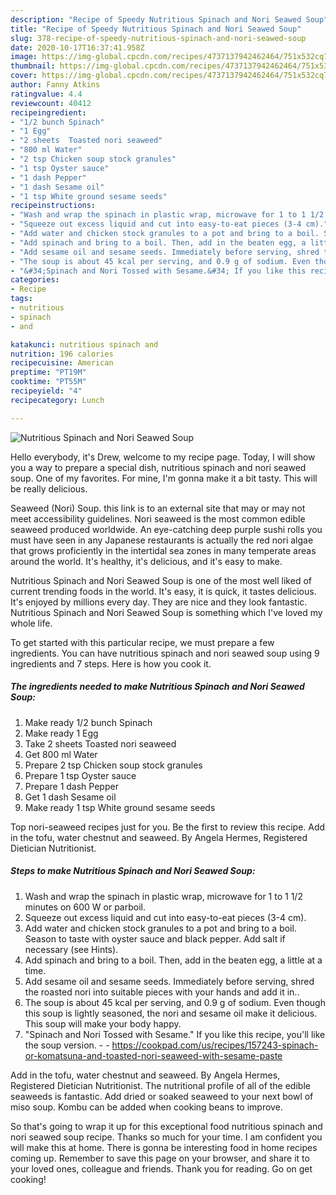 ```yaml
---
description: "Recipe of Speedy Nutritious Spinach and Nori Seawed Soup"
title: "Recipe of Speedy Nutritious Spinach and Nori Seawed Soup"
slug: 378-recipe-of-speedy-nutritious-spinach-and-nori-seawed-soup
date: 2020-10-17T16:37:41.958Z
image: https://img-global.cpcdn.com/recipes/4737137942462464/751x532cq70/nutritious-spinach-and-nori-seawed-soup-recipe-main-photo.jpg
thumbnail: https://img-global.cpcdn.com/recipes/4737137942462464/751x532cq70/nutritious-spinach-and-nori-seawed-soup-recipe-main-photo.jpg
cover: https://img-global.cpcdn.com/recipes/4737137942462464/751x532cq70/nutritious-spinach-and-nori-seawed-soup-recipe-main-photo.jpg
author: Fanny Atkins
ratingvalue: 4.4
reviewcount: 40412
recipeingredient:
- "1/2 bunch Spinach"
- "1 Egg"
- "2 sheets  Toasted nori seaweed"
- "800 ml Water"
- "2 tsp Chicken soup stock granules"
- "1 tsp Oyster sauce"
- "1 dash Pepper"
- "1 dash Sesame oil"
- "1 tsp White ground sesame seeds"
recipeinstructions:
- "Wash and wrap the spinach in plastic wrap, microwave for 1 to 1 1/2 minutes on 600 W or parboil."
- "Squeeze out excess liquid and cut into easy-to-eat pieces (3-4 cm)."
- "Add water and chicken stock granules to a pot and bring to a boil. Season to taste with oyster sauce and black pepper. Add salt if necessary (see Hints)."
- "Add spinach and bring to a boil. Then, add in the beaten egg, a little at a time."
- "Add sesame oil and sesame seeds. Immediately before serving, shred the roasted nori into suitable pieces with your hands and add it in.."
- "The soup is about 45 kcal per serving, and 0.9 g of sodium. Even though this soup is lightly seasoned, the nori and sesame oil make it delicious.  This soup will make your body happy."
- "&#34;Spinach and Nori Tossed with Sesame.&#34; If you like this recipe, you&#39;ll like the soup version.  https://cookpad.com/us/recipes/157243-spinach-or-komatsuna-and-toasted-nori-seaweed-with-sesame-paste"
categories:
- Recipe
tags:
- nutritious
- spinach
- and

katakunci: nutritious spinach and 
nutrition: 196 calories
recipecuisine: American
preptime: "PT19M"
cooktime: "PT55M"
recipeyield: "4"
recipecategory: Lunch

---
```



![Nutritious Spinach and Nori Seawed Soup](https://img-global.cpcdn.com/recipes/4737137942462464/751x532cq70/nutritious-spinach-and-nori-seawed-soup-recipe-main-photo.jpg)

Hello everybody, it's Drew, welcome to my recipe page. Today, I will show you a way to prepare a special dish, nutritious spinach and nori seawed soup. One of my favorites. For mine, I'm gonna make it a bit tasty. This will be really delicious.

Seaweed (Nori) Soup. this link is to an external site that may or may not meet accessibility guidelines. Nori seaweed is the most common edible seaweed produced worldwide. An eye-catching deep purple sushi rolls you must have seen in any Japanese restaurants is actually the red nori algae that grows proficiently in the intertidal sea zones in many temperate areas around the world. It&#39;s healthy, it&#39;s delicious, and it&#39;s easy to make.

Nutritious Spinach and Nori Seawed Soup is one of the most well liked of current trending foods in the world. It's easy, it is quick, it tastes delicious. It's enjoyed by millions every day. They are nice and they look fantastic. Nutritious Spinach and Nori Seawed Soup is something which I've loved my whole life.


To get started with this particular recipe, we must prepare a few ingredients. You can have nutritious spinach and nori seawed soup using 9 ingredients and 7 steps. Here is how you cook it.

<!--inarticleads1-->

##### The ingredients needed to make Nutritious Spinach and Nori Seawed Soup:

1. Make ready 1/2 bunch Spinach
1. Make ready 1 Egg
1. Take 2 sheets  Toasted nori seaweed
1. Get 800 ml Water
1. Prepare 2 tsp Chicken soup stock granules
1. Prepare 1 tsp Oyster sauce
1. Prepare 1 dash Pepper
1. Get 1 dash Sesame oil
1. Make ready 1 tsp White ground sesame seeds


Top nori-seaweed recipes just for you. Be the first to review this recipe. Add in the tofu, water chestnut and seaweed. By Angela Hermes, Registered Dietician Nutritionist. 

<!--inarticleads2-->

##### Steps to make Nutritious Spinach and Nori Seawed Soup:

1. Wash and wrap the spinach in plastic wrap, microwave for 1 to 1 1/2 minutes on 600 W or parboil.
1. Squeeze out excess liquid and cut into easy-to-eat pieces (3-4 cm).
1. Add water and chicken stock granules to a pot and bring to a boil. Season to taste with oyster sauce and black pepper. Add salt if necessary (see Hints).
1. Add spinach and bring to a boil. Then, add in the beaten egg, a little at a time.
1. Add sesame oil and sesame seeds. Immediately before serving, shred the roasted nori into suitable pieces with your hands and add it in..
1. The soup is about 45 kcal per serving, and 0.9 g of sodium. Even though this soup is lightly seasoned, the nori and sesame oil make it delicious.  This soup will make your body happy.
1. &#34;Spinach and Nori Tossed with Sesame.&#34; If you like this recipe, you&#39;ll like the soup version. -  - https://cookpad.com/us/recipes/157243-spinach-or-komatsuna-and-toasted-nori-seaweed-with-sesame-paste


Add in the tofu, water chestnut and seaweed. By Angela Hermes, Registered Dietician Nutritionist. The nutritional profile of all of the edible seaweeds is fantastic. Add dried or soaked seaweed to your next bowl of miso soup. Kombu can be added when cooking beans to improve. 

So that's going to wrap it up for this exceptional food nutritious spinach and nori seawed soup recipe. Thanks so much for your time. I am confident you will make this at home. There is gonna be interesting food in home recipes coming up. Remember to save this page on your browser, and share it to your loved ones, colleague and friends. Thank you for reading. Go on get cooking!
